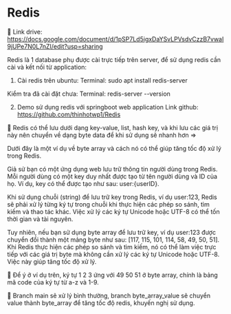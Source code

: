 # Redis

🍹 Link drive: [https://docs.google.com/document/d/1pSP7Ld5igxDaYSvLPVsdvCzzB7vwaI9jUPe7N0L7nZI/edit?usp=sharing
](https://drive.google.com/drive/folders/1l6ZkFrGb0lQzyCg6vtejB387pmeUSTEc?usp=sharing)


Redis là 1 database phụ được cài trực tiếp trên server, để sử dụng redis cần cài và kết nối từ application:

1. Cài redis trên ubuntu: Terminal: sudo apt install redis-server

Kiểm tra đã cài đặt chưa: Terminal: redis-server --version

2. Demo sử dụng redis với springboot web application
Link github: 	https://github.com/thinhotwp1/Redis

🔢 Redis có thể lưu dưới dạng key-value, list, hash key, và khi lưu các giá trị này nên chuyển về dạng byte data để khi sử dụng sẽ nhanh hơn =>

Dưới đây là một ví dụ về byte array và cách nó có thể giúp tăng tốc độ xử lý trong Redis.

Giả sử bạn có một ứng dụng web lưu trữ thông tin người dùng trong Redis. Mỗi người dùng có một key duy nhất được tạo từ tên người dùng và ID của họ. Ví dụ, key có thể được tạo như sau: user:{userID}.

Khi sử dụng chuỗi (string) để lưu trữ key trong Redis, ví dụ user:123, Redis sẽ phải xử lý từng ký tự trong chuỗi khi thực hiện các phép so sánh, tìm kiếm và thao tác khác. Việc xử lý các ký tự Unicode hoặc UTF-8 có thể tốn thời gian và tài nguyên.

Tuy nhiên, nếu bạn sử dụng byte array để lưu trữ key, ví dụ user:123 được chuyển đổi thành một mảng byte như sau: [117, 115, 101, 114, 58, 49, 50, 51]. Khi Redis thực hiện các phép so sánh và tìm kiếm, nó có thể làm việc trực tiếp với các giá trị byte mà không cần xử lý các ký tự Unicode hoặc UTF-8. Việc này giúp tăng tốc độ xử lý.

👶 Để ý ở ví dụ trên, ký tự 1 2 3 ứng với 49 50 51 ở byte array, chính là bảng mã code của ký tự từ a-z và 1-9.

🥉 Branch main sẽ xử lý bình thường, branch byte_array_value sẽ chuyển value thành byte_array để tăng tốc độ redis, khuyến nghị sử dụng.
